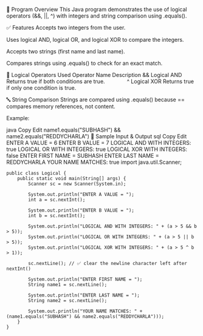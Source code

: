 📌 Program Overview
This Java program demonstrates the use of logical operators (&&, ||, ^) with integers and string comparison using .equals().

✅ Features
Accepts two integers from the user.

Uses logical AND, logical OR, and logical XOR to compare the integers.

Accepts two strings (first name and last name).

Compares strings using .equals() to check for an exact match.

🧮 Logical Operators Used
Operator	Name	Description
&&	Logical AND	Returns true if both conditions are true.
`		`
^	Logical XOR	Returns true if only one condition is true.

🔤 String Comparison
Strings are compared using .equals() because == compares memory references, not content.

Example:

java
Copy
Edit
name1.equals("SUBHASH") && name2.equals("REDDYCHARLA")
🧪 Sample Input & Output
sql
Copy
Edit
ENTER A VALUE = 
6
ENTER B VALUE = 
7
LOGICAL AND WITH INTEGERS: true
LOGICAL OR WITH INTEGERS: true
LOGICAL XOR WITH INTEGERS: false
ENTER FIRST NAME = 
SUBHASH
ENTER LAST NAME = 
REDDYCHARLA
YOUR NAME MATCHES: true
import java.util.Scanner;
```
public class Logical {
    public static void main(String[] args) {
        Scanner sc = new Scanner(System.in);

        System.out.println("ENTER A VALUE = ");
        int a = sc.nextInt();

        System.out.println("ENTER B VALUE = ");
        int b = sc.nextInt();

        System.out.println("LOGICAL AND WITH INTEGERS: " + (a > 5 && b > 5));
        System.out.println("LOGICAL OR WITH INTEGERS: " + (a > 5 || b > 5));
        System.out.println("LOGICAL XOR WITH INTEGERS: " + (a > 5 ^ b > 1));

        sc.nextLine(); // ✅ clear the newline character left after nextInt()

        System.out.println("ENTER FIRST NAME = ");
        String name1 = sc.nextLine();

        System.out.println("ENTER LAST NAME = ");
        String name2 = sc.nextLine();

        System.out.println("YOUR NAME MATCHES: " + (name1.equals("SUBHASH") && name2.equals("REDDYCHARLA")));
    }
}
```
